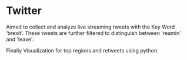 # Twitter
Aimed to collect and analyze live streaming tweets with the Key Word ‘brexit’.
These tweets are further filtered to distinguish between 'reamin' and 'leave'. 

Finally Visualization for top regions and retweets using python. 
